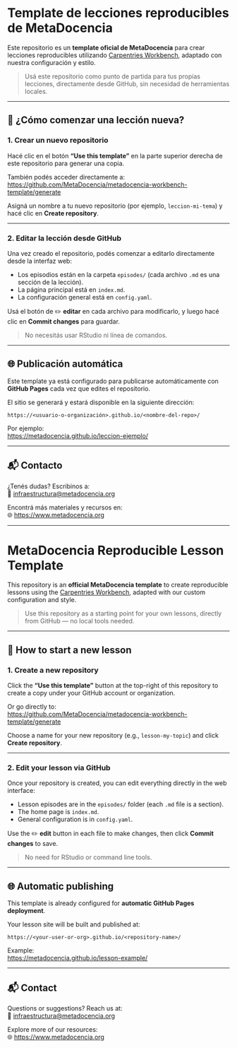 # Template de lecciones reproducibles de MetaDocencia

Este repositorio es un **template oficial de MetaDocencia** para crear lecciones reproducibles utilizando [Carpentries Workbench](https://carpentries.github.io/sandpaper/), adaptado con nuestra configuración y estilo.

> Usá este repositorio como punto de partida para tus propias lecciones, directamente desde GitHub, sin necesidad de herramientas locales.

---

## 🚀 ¿Cómo comenzar una lección nueva?

### 1. Crear un nuevo repositorio

Hacé clic en el botón **“Use this template”** en la parte superior derecha de este repositorio para generar una copia.

También podés acceder directamente a:  
https://github.com/MetaDocencia/metadocencia-workbench-template/generate

Asigná un nombre a tu nuevo repositorio (por ejemplo, `leccion-mi-tema`) y hacé clic en **Create repository**.

---

### 2. Editar la lección desde GitHub

Una vez creado el repositorio, podés comenzar a editarlo directamente desde la interfaz web:

- Los episodios están en la carpeta `episodes/` (cada archivo `.md` es una sección de la lección).
- La página principal está en `index.md`.
- La configuración general está en `config.yaml`.

Usá el botón de ✏️ **editar** en cada archivo para modificarlo, y luego hacé clic en **Commit changes** para guardar.

> No necesitás usar RStudio ni línea de comandos.

---

## 🌐 Publicación automática

Este template ya está configurado para publicarse automáticamente con **GitHub Pages** cada vez que edites el repositorio.

El sitio se generará y estará disponible en la siguiente dirección:

```
https://<usuario-o-organización>.github.io/<nombre-del-repo>/
```

Por ejemplo:  
https://metadocencia.github.io/leccion-ejemplo/

---

## 📬 Contacto

¿Tenés dudas? Escribinos a:  
📧 infraestructura@metadocencia.org

Encontrá más materiales y recursos en:  
🌐 https://www.metadocencia.org

---

# MetaDocencia Reproducible Lesson Template

This repository is an **official MetaDocencia template** to create reproducible lessons using the [Carpentries Workbench](https://carpentries.github.io/sandpaper/), adapted with our custom configuration and style.

> Use this repository as a starting point for your own lessons, directly from GitHub — no local tools needed.

---

## 🚀 How to start a new lesson

### 1. Create a new repository

Click the **“Use this template”** button at the top-right of this repository to create a copy under your GitHub account or organization.

Or go directly to:  
https://github.com/MetaDocencia/metadocencia-workbench-template/generate

Choose a name for your new repository (e.g., `lesson-my-topic`) and click **Create repository**.

---

### 2. Edit your lesson via GitHub

Once your repository is created, you can edit everything directly in the web interface:

- Lesson episodes are in the `episodes/` folder (each `.md` file is a section).
- The home page is `index.md`.
- General configuration is in `config.yaml`.

Use the ✏️ **edit** button in each file to make changes, then click **Commit changes** to save.

> No need for RStudio or command line tools.

---

## 🌐 Automatic publishing

This template is already configured for **automatic GitHub Pages deployment**.

Your lesson site will be built and published at:

```
https://<your-user-or-org>.github.io/<repository-name>/
```

Example:  
https://metadocencia.github.io/lesson-example/

---

## 📬 Contact

Questions or suggestions? Reach us at:  
📧 infraestructura@metadocencia.org

Explore more of our resources:  
🌐 https://www.metadocencia.org

